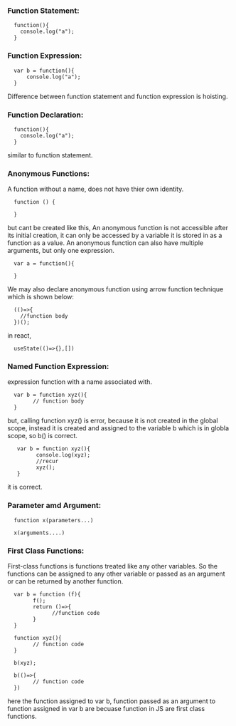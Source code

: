 ### Function Statement: 

      function(){
        console.log("a");
      }

### Function Expression:

      var b = function(){
          console.log("a");
      }
      
Difference between function statement and function expression is hoisting.

### Function Declaration:

      function(){
        console.log("a");
      }
similar to function statement.

### Anonymous Functions: 

A function without a name, does not have thier own identity.

      function () {

      }
      
but cant be created like this,
An anonymous function is not accessible after its initial creation, it can only be accessed by a variable it is stored in as a function as a value. An anonymous function can also have multiple arguments, but only one expression.

      var a = function(){

      }

We may also declare anonymous function using arrow function technique which is shown below:

      (()=>{
        //function body
      })();
      
in react,

      useState(()=>{},[])

### Named Function Expression: 

expression function with a name associated with.

      var b = function xyz(){
            // function body
      }

but, calling function xyz() is error, because it is not created in the global scope, instead it is created and assigned to the variable b which is in globla scope, so b() is correct.

       var b = function xyz(){
             console.log(xyz);
             //recur
             xyz();
       }

it is correct.

### Parameter amd Argument:

      function x(parameters...)

      x(arguments....)

### First Class Functions:

First-class functions is functions treated like any other variables. So the functions can be assigned to any other variable or passed as an argument or can be returned by another function.

      var b = function (f){
            f();
            return ()=>{
                  //function code
            }
      }
      
      function xyz(){
            // function code
      }
      
      b(xyz);
      
      b(()=>{
            // function code
      })

here the function assigned to var b, function passed as an argument to function assigned in var b are becuase function in JS are first class functions.

